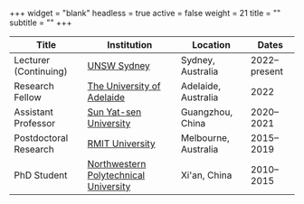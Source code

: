 +++
widget = "blank"
headless = true
active = false
weight = 21
title = ""
subtitle = ""
+++

| Title                | Institution                        | Location           | Dates              |
|----------------------|------------------------------------|--------------------|--------------------|
| Lecturer (Continuing)             | [UNSW Sydney](https://www.unsw.edu.au) | Sydney, Australia  | 2022–present       |
| Research Fellow      | [The University of Adelaide](https://www.adelaide.edu.au) | Adelaide, Australia | 2022               |
| Assistant Professor  | [Sun Yat-sen University](https://www.sysu.edu.cn/sysuen/) | Guangzhou, China   | 2020–2021          |
| Postdoctoral Research| [RMIT University](https://www.rmit.edu.au/research/centres-collaborations/space-research-centre) | Melbourne, Australia | 2015–2019          |
| PhD Student          | [Northwestern Polytechnical University](https://en.nwpu.edu.cn) | Xi'an, China       | 2010–2015          |